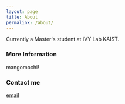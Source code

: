 ```yaml
---
layout: page
title: About
permalink: /about/
---
```


Currently a Master's student at IVY Lab KAIST.

### More Information

mangomochi!

### Contact me

[email](mailto:chaewonkim@kaist.ac.kr)